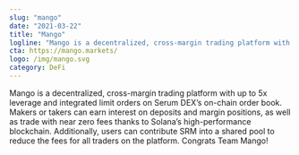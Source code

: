 ```yaml
---
slug: "mango"
date: "2021-03-22"
title: "Mango"
logline: "Mango is a decentralized, cross-margin trading platform with up to 5x leverage and integrated limit orders on Serum DEX’s on-chain order book."
cta: https://mango.markets/
logo: /img/mango.svg
category: DeFi
---
```


Mango is a decentralized, cross-margin trading platform with up to 5x leverage and integrated limit orders on Serum DEX’s on-chain order book. Makers or takers can earn interest on deposits and margin positions, as well as trade with near zero fees thanks to Solana’s high-performance blockchain. Additionally, users can contribute SRM into a shared pool to reduce the fees for all traders on the platform. Congrats Team Mango!
